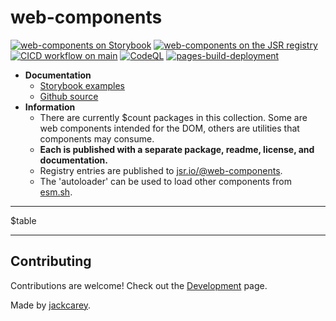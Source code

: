 # web-components

[![web-components on Storybook](https://cdn.jsdelivr.net/gh/storybookjs/brand@main/badge/badge-storybook.svg)](https://jackcarey.co.uk/web-components/storybook-static/)
[![web-components on the JSR registry](https://jsr.io/badges/@web-components)](https://jsr.io/@web-components)
[![CICD workflow on main](https://github.com/jackcarey/web-components/actions/workflows/cicd.yml/badge.svg?branch=main)](https://github.com/jackcarey/web-components/actions/workflows/cicd.yml?query=branch%3Amain)
[![CodeQL](https://github.com/jackcarey/web-components/actions/workflows/github-code-scanning/codeql/badge.svg)](https://github.com/jackcarey/web-components/actions/workflows/github-code-scanning/codeql)
[![pages-build-deployment](https://github.com/jackcarey/web-components/actions/workflows/pages/pages-build-deployment/badge.svg)](https://github.com/jackcarey/web-components/actions/workflows/pages/pages-build-deployment)

-   **Documentation**
    -   [Storybook examples](https://jackcarey.co.uk/web-components/docs/)
    -   [Github source](https://github.com/jackcarey/web-components)
-   **Information**
    -   There are currently $count packages in this collection. Some are web components intended for the DOM, others are utilities that components may consume.
    -   **Each is published with a separate package, readme, license, and documentation.**
    -   Registry entries are published to [jsr.io/@web-components](https://jsr.io/@web-components).
    -   The 'autoloader' can be used to load other components from [esm.sh](https://esm.sh/).

---

$table

---

## Contributing

Contributions are welcome! Check out the [Development](https://jackcarey.co.uk/web-components/docs/?path=/docs/development--all-stories) page.

Made by [jackcarey](https://jackcarey.co.uk/).
